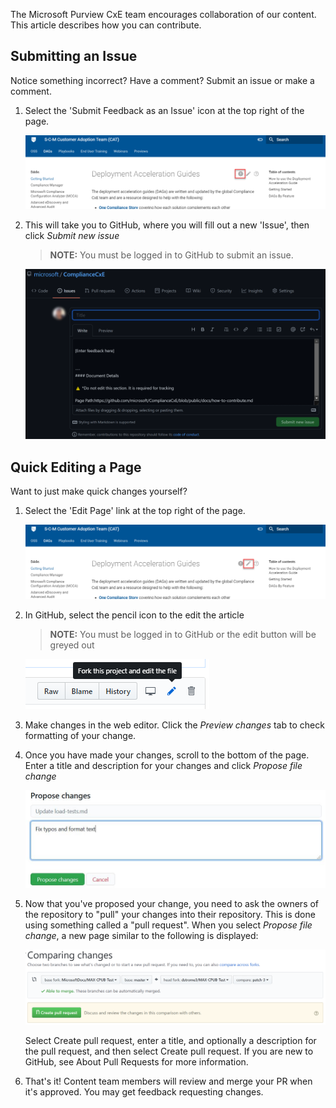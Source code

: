 The Microsoft Purview CxE team encourages collaboration of our content.  This article describes how you can contribute.

## Submitting an Issue

Notice something incorrect? Have a comment? Submit an issue or make a comment.

1. Select the 'Submit Feedback as an Issue'  icon at the top right of the page.

    ![](img/submitissue.png)

1. This will take you to GitHub, where you will fill out a new 'Issue', then click *Submit new issue*

    > **NOTE:** You must be logged in to GitHub to submit an issue.

    ![](img/submitissue-github.png)

## Quick Editing a Page

Want to just make quick changes yourself?

1. Select the 'Edit Page' link at the top right of the page.

    ![](img/editpage.png)

1. In GitHub, select the pencil icon to the edit the article

    > **NOTE:** You must be logged in to GitHub or the edit button will be greyed out

    ![](img/edit-icon.png)

1. Make changes in the web editor. Click the *Preview changes* tab to check formatting of your change.

1. Once you have made your changes, scroll to the bottom of the page. Enter a title and description for your changes and click *Propose file change*

    ![](img/propose-changes.png)

1. Now that you've proposed your change, you need to ask the owners of the repository to "pull" your changes into their repository. This is done using something called a "pull request". When you select *Propose file change*, a new page similar to the following is displayed:

    ![](img/create-pull-request.png)

    Select Create pull request, enter a title, and optionally a description for the pull request, and then select Create pull request. If you are new to GitHub, see About Pull Requests for more information.

1. That's it! Content team members will review and merge your PR when it's approved. You may get feedback requesting changes.